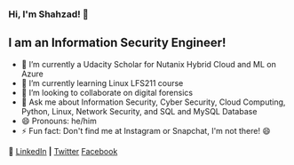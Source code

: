 ### Hi, I'm Shahzad! 👋

## I am an Information Security Engineer! 

- 🔭 I’m currently a Udacity Scholar for Nutanix Hybrid Cloud and ML on Azure 
- 🌱 I’m currently learning Linux LFS211 course
- 👯 I’m looking to collaborate on digital forensics
- 💬 Ask me about Information Security,  Cyber Security, Cloud Computing, Python, Linux, Network Security, and SQL and MySQL Database
- 😄 Pronouns: he/him
- ⚡ Fun fact: Don't find me at Instagram or Snapchat, I'm not there! 😄


👔 [LinkedIn][linkedin] **|**
   [Twitter][twitter]
   [Facebook][facebook] 

[linkedin]: https://www.linkedin.com/in/mirshahzad/
[twitter]: https://twitter.com/mirshahzadahmed
[facebook]: https://www.facebook.com/mirshahzad007
